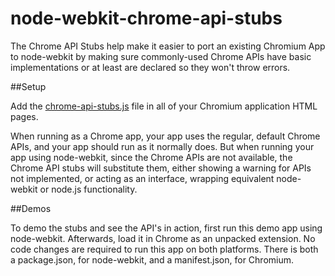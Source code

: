 node-webkit-chrome-api-stubs
============================

The Chrome API Stubs help make it easier to port an existing Chromium App to node-webkit by making sure commonly-used Chrome APIs have basic implementations or at least are declared so they won't throw errors.

##Setup

Add the [chrome-api-stubs.js](https://github.com/jamesmortensen/node-webkit-chrome-api-stubs/blob/master/chrome-api-stubs.js) file in all of your Chromium application HTML pages. 

When running as a Chrome app, your app uses the regular, default Chrome APIs, and your app should run as it normally does.
But when running your app using node-webkit, since the Chrome APIs are not available, the Chrome API stubs will substitute them, either showing a warning for APIs not implemented, or acting as an interface, wrapping equivalent node-webkit or node.js functionality. 

##Demos

To demo the stubs and see the API's in action, first run this demo app using node-webkit. Afterwards, load it in Chrome as an unpacked extension. No code changes are required to run this app on both platforms. There is both a package.json, for node-webkit, and a manifest.json, for Chromium.
